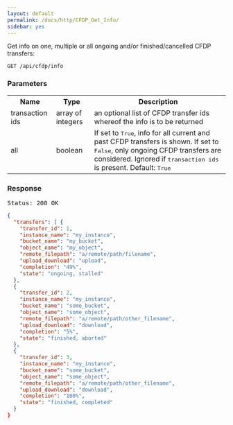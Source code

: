 ```yaml
---
layout: default
permalink: /docs/http/CFDP_Get_Info/
sidebar: yes
---
```

Get info on one, multiple or all ongoing and/or finished/cancelled CFDP transfers:

    GET /api/cfdp/info

### Parameters

<table class="inline">
	<tr>
		<th>Name</th>
		<th>Type</th>
		<th>Description</th>
	</tr>
	<tr>
		<td class="code">transaction ids</td>
		<td class="code">array of integers</td>
		<td>an optional list of CFDP transfer ids whereof the info is to be returned</td>
	</tr>
	<tr>
		<td class="code">all</td>
		<td class="code">boolean</td>
		<td>If set to <tt>True</tt>, info for all current and past CFDP transfers is shown. If set to <tt>False</tt>, only ongoing CFDP transfers are considered. Ignored if <tt>transaction ids</tt> is present. Default: <tt>True</tt></td>
	</tr>
</table>

### Response

<pre class="header">Status: 200 OK</pre>

```json
{
  "transfers": [ {
	"transfer_id": 1,
  	"instance_name": "my_instance",
  	"bucket_name": "my_bucket",
  	"object_name": "my_object",
  	"remote_filepath": "a/remote/path/filename",
  	"upload_download": "upload",
  	"completion": "49%",
  	"state": "ongoing, stalled"
  },
  {
	"transfer_id": 2,
	"instance_name": "my_instance",
	"bucket_name": "some_bucket",
	"object_name": "some_object",
	"remote_filepath": "a/remote/path/other_filename",
	"upload_download": "download",
	"completion": "5%",
	"state": "finished, aborted"
  },
  {
	"transfer_id": 3,
	"instance_name": "my_instance",
	"bucket_name": "some_bucket",
	"object_name": "some_object",
	"remote_filepath": "a/remote/path/other_filename",
	"upload_download": "download",
	"completion": "100%",
	"state": "finished, completed"
  }
}
```


